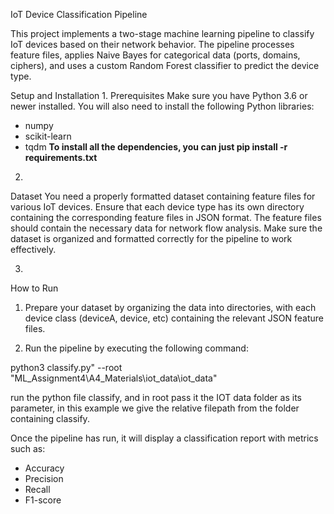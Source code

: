 IoT Device Classification Pipeline

This project implements a two-stage machine learning pipeline to classify IoT devices based on their network behavior. The pipeline processes feature files, applies Naive Bayes for categorical data (ports, domains, ciphers), and uses a custom Random Forest classifier to predict the device type.

Setup and Installation
1.
Prerequisites
Make sure you have Python 3.6 or newer installed. You will also need to install the following Python libraries:

- numpy
- scikit-learn
- tqdm
**To install all the dependencies, you can just pip install -r requirements.txt**

2.
Dataset
You need a properly formatted dataset containing feature files for various IoT devices. Ensure that each device type has its own directory containing the corresponding feature files in JSON format.
The feature files should contain the necessary data for network flow analysis. Make sure the dataset is organized and formatted correctly for the pipeline to work effectively.

3.
How to Run

1. Prepare your dataset by organizing the data into directories, with each device class (deviceA, device, etc) containing the relevant JSON feature files.
   
2. Run the pipeline by executing the following command:

python3 classify.py" --root "ML_Assignment4\A4_Materials\iot_data\iot_data" 

run the python file classify, and in root pass it the IOT data folder as its parameter, in this example we give the relative filepath from the folder containing classify.

Once the pipeline has run, it will display a classification report with metrics such as:
- Accuracy
- Precision
- Recall
- F1-score
